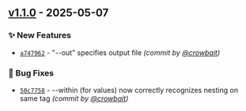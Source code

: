 
## [v1.1.0] - 2025-05-07
### :sparkles: New Features
- [`a747962`](https://github.com/crowbait/xmlmath/commit/a747962180dde2345530c39ac3c0e71d208c6fb8) - "--out" specifies output file *(commit by [@crowbait](https://github.com/crowbait))*

### :bug: Bug Fixes
- [`50c7758`](https://github.com/crowbait/xmlmath/commit/50c7758363089a8bb49eb6a40c4db9b147200c4f) - --within (for values) now correctly recognizes nesting on same tag *(commit by [@crowbait](https://github.com/crowbait))*

[v1.1.0]: https://github.com/crowbait/xmlmath/compare/v1.0.0...v1.1.0
